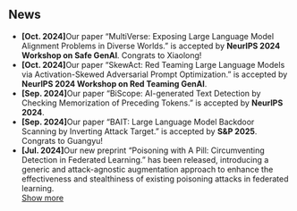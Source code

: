 ## News

<!-- - **[Oct. 2024]** Our paper &ldquo;MultiVerse: Exposing Large Language Model Alignment Problems in Diverse Worlds.&rdquo; is accepted by **NeurIPS 2024 Workshop on Safe GenAI**. Congrats to Xiaolong!
- **[Oct. 2024]** Our paper &ldquo;SkewAct: Red Teaming Large Language Models via Activation-Skewed Adversarial Prompt Optimization.&rdquo; is accepted by **NeurIPS 2024 Workshop on Red Teaming GenAI**.
- **[Sep. 2024]** Our paper &ldquo;BiScope: AI-generated Text Detection by Checking Memorization of Preceding Tokens.&rdquo; is accepted by **NeurIPS 2024**.
- **[Sep. 2024]** Our paper &ldquo;BAIT: Large Language Model Backdoor Scanning by Inverting Attack Target.&rdquo; is accepted by **S&P 2025**. Congrats to Guangyu!
- **[Jul. 2024]** Our new preprint &ldquo;Poisoning with A Pill: Circumventing Detection in Federated Learning.&rdquo; has been released, introducing a generic and attack-agnostic augmentation approach to enhance the effectiveness and stealthiness of existing poisoning attacks in federated learning.
- **[Jul. 2024]** Our paper &ldquo;UNIT: Backdoor Mitigation via Automated Neural Distribution Tightening.&rdquo; is accepted by **ECCV 2024**. Congrats to Siyuan!
- **[Feb. 2024]** Our paper &ldquo;Siren<sup>+</sup>: Robust Federated Learning with Proactive Alarming and Differential Privacy.&rdquo; is accepted by **IEEE TDSC**. -->
<!-- - **[Aug. 2021]** Our paper &ldquo;Siren: Byzantine-robust Federated Learning via Proactive Alarming.&rdquo; is accepted by **SoCC 2021**. -->
<!-- - **[Aug. 2021]** Our paper &ldquo;SpaceDML: Enabling Distributed Machine Learning in Space Information Networks.&rdquo; is accepted by **IEEE Network**. -->

<ul>
<li><strong>[Oct. 2024]</strong>Our paper &ldquo;MultiVerse: Exposing Large Language Model Alignment Problems in Diverse Worlds.&rdquo; is accepted by <strong>NeurIPS 2024 Workshop on Safe GenAI</strong>. Congrats to Xiaolong!</li>
<li><strong>[Oct. 2024]</strong>Our paper &ldquo;SkewAct: Red Teaming Large Language Models via Activation-Skewed Adversarial Prompt Optimization.&rdquo; is accepted by <strong>NeurIPS 2024 Workshop on Red Teaming GenAI</strong>.</li>
<li><strong>[Sep. 2024]</strong>Our paper &ldquo;BiScope: AI-generated Text Detection by Checking Memorization of Preceding Tokens.&rdquo; is accepted by <strong>NeurIPS 2024</strong>.</li>
<li><strong>[Sep. 2024]</strong>Our paper &ldquo;BAIT: Large Language Model Backdoor Scanning by Inverting Attack Target.&rdquo; is accepted by <strong>S&P 2025</strong>. Congrats to Guangyu!</li>
<li><strong>[Jul. 2024]</strong>Our new preprint &ldquo;Poisoning with A Pill: Circumventing Detection in Federated Learning.&rdquo; has been released, introducing a generic and attack-agnostic augmentation approach to enhance the effectiveness and stealthiness of existing poisoning attacks in federated learning.</li>
<a href="javascript:toggle_vis('newsmore')">Show more</a>
<div id="newsmore" style="display:none"> 
  <li><strong>[Jul. 2024]</strong>Our paper &ldquo;UNIT: Backdoor Mitigation via Automated Neural Distribution Tightening.&rdquo; is accepted by <strong>ECCV 2024</strong>. Congrats to Siyuan!</li>
  <li><strong>[Feb. 2024]</strong>Our paper &ldquo;Our paper &ldquo;Siren<sup>+</sup>: Robust Federated Learning with Proactive Alarming and Differential Privacy.&rdquo; is accepted by <strong>IEEE TDSC</strong>.</li>
  <li><strong>[Aug. 2021]</strong>Our paper &ldquo;Siren: Byzantine-robust Federated Learning via Proactive Alarming.&rdquo; is accepted by <strong>SoCC 2021</strong>.</li>
  <li><strong>[Aug. 2021]</strong>Our paper &ldquo;SpaceDML: Enabling Distributed Machine Learning in Space Information Networks.&rdquo; is accepted by <strong>IEEE Network</strong>.</li>
</div>

</ul>